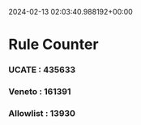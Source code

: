2024-02-13 02:03:40.988192+00:00
# Rule Counter 
 ### UCATE : 435633

 ### Veneto : 161391

 ### Allowlist : 13930